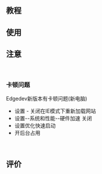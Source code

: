 ‍

## 教程

## 使用

## 注意

‍

### 卡顿问题

Edgedev新版本有卡顿问题(新电脑)

* 设置 - 关闭在IE模式下重新加载网站
* 设置--系统和性能--硬件加速 关闭
* 设置优化快速启动
* 开后台占用

‍

## 评价

‍
